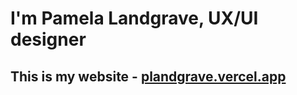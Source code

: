 # I'm Pamela Landgrave, UX/UI designer

## This is my website - [plandgrave.vercel.app](https://plandgrave.vercel.app)
